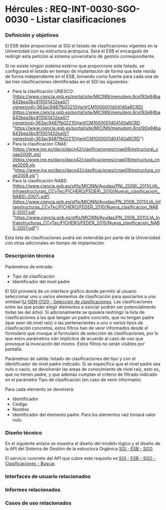 # Hércules : REQ\-INT\-0030\-SGO\-0030 \- Listar clasificaciones













### Definición y objetivos

El ESB debe proporcionar al SGI el listado de clasificaciones vigentes en la Universidad con su estructura jerárquica. Será el ESB el encargado de redirigir esta petición al sistema universitario de gestión correspondiente.

Si no existe ningún sistema externo que proporcione este listado, se configurará el listado en tiempo de implantación de forma que éste resida de forma independiente en el ESB, tomando como fuente para cada una de las tres clasificaciones identificadas en el SGI las siguientes:

* Para la clasificación UNESCO: [https://www.ciencia.gob.es/portal/site/MICINN/menuitem.8ce192e94ba842bea3bc811001432ea0/?vgnextoid\=363ac9487fb02210VgnVCM1000001d04140aRCRD](https://www.ciencia.gob.es/portal/site/MICINN/menuitem.8ce192e94ba842bea3bc811001432ea0/?vgnextoid=363ac9487fb02210VgnVCM1000001d04140aRCRD "https://www.ciencia.gob.es/portal/site/MICINN/menuitem.8ce192e94ba842bea3bc811001432ea0/?vgnextoid=363ac9487fb02210VgnVCM1000001d04140aRCRD")
* Para la clasificación CNAE: [https://www.ine.es/daco/daco42/clasificaciones/cnae09/estructura\_cnae2009\.xls](https://www.ine.es/daco/daco42/clasificaciones/cnae09/estructura_cnae2009.xls "https://www.ine.es/daco/daco42/clasificaciones/cnae09/estructura_cnae2009.xls")
* Para la clasificación NABS: [https://www.ciencia.gob.es/stfls/MICINN/Ayudas/PN\_2008\_2011/LIA\_Infraestructuras\_CCyTec/FICHERO/FEDER\_2010/Nueva\_clasificacion\_NABS\-2007\.pdf](https://www.ciencia.gob.es/stfls/MICINN/Ayudas/PN_2008_2011/LIA_Infraestructuras_CCyTec/FICHERO/FEDER_2010/Nueva_clasificacion_NABS-2007.pdf "https://www.ciencia.gob.es/stfls/MICINN/Ayudas/PN_2008_2011/LIA_Infraestructuras_CCyTec/FICHERO/FEDER_2010/Nueva_clasificacion_NABS-2007.pdf")

Esta lista de clasificaciones podrá ser extendida por parte de la Universidad con otras adicionales en tiempo de implantación.

### Descripción técnica

Parámetros de entrada:

* Tipo de clasificación
* Identificador del nivel padre

El SGI proveerá de un interface gráfico donde permitir al usuario seleccionar uno o varios elementos de clasificación para asociarlos a una entidad [IU\-GEN\-0120 \- Selección de clasificaciones](/hercules/sgi-sistema-de-gestion-de-investigacion/requisitos-y-analisis-funcional/analisis-funcional-sgi-hercules/gen-aspectos-generales/sha-buscadores-y-listados-comunes/iu-gen-0120-seleccion-de-clasificaciones.md "/hercules/sgi-sistema-de-gestion-de-investigacion/requisitos-y-analisis-funcional/analisis-funcional-sgi-hercules/gen-aspectos-generales/sha-buscadores-y-listados-comunes/iu-gen-0120-seleccion-de-clasificaciones.md"). Las clasificaciones entre las que poder elegir elementos a asociar podrán ser potencialmente todas las del árbol. Si adicionalmente se quisiera restringir la lista de clasificaciones a las que tengan un padre concreto, que no tengan padre (que sean de nivel raíz) o las pertenecientes a uno o varios tipos de clasificación concretos, estos filtros han de venir informados desde el formulario que invoque al formulario de selección de clasificaciones, por lo que estos parámetros irán implícitos de acuerdo al caso de uso que provoque la invocación del mismo. Estos filtros no serán visibles por pantalla.

Parámetros de salida: listado de clasificaciones del tipo y con el identificador de nivel padre indicado. Si se especifica que el nivel padre sea nulo o vacío, se devolverán las áreas de conocimiento de nivel raíz, esto es, que no tienen padre, y que además cumplan el criterio de filtrado indicado en el parámetro Tipo de clasificación (en caso de venir informado).  


Para cada elemento se devolverá:

* Identificador
* Código
* Nombre
* Identificador del elemento padre. Para los elementos raíz tomará valor nulo.

### Diseño técnico

En el siguiente enlace se muestra el diseño del modelo lógico y el diseño de la API del Sistema de Gestión de la estructura Orgánica [SGI \- ESB \- SGO](https://confluence.um.es/confluence/display/HERCULES/SGI+-+ESB+-+SGO "https://confluence.um.es/confluence/display/HERCULES/SGI+-+ESB+-+SGO").

El servicio concreto del API que cubre este requisito es [SGI \- ESB \- SGO \- Clasificaciones \- Buscar](/hercules/sgi-sistema-de-gestion-de-investigacion/diseno/componentes/sgi-esb/sgi-esb-sgo/sgi-esb-sgo-clasificaciones-buscar.md "/hercules/sgi-sistema-de-gestion-de-investigacion/diseno/componentes/sgi-esb/sgi-esb-sgo/sgi-esb-sgo-clasificaciones-buscar.md").

  








### Interfaces de usuario relacionados







### Informes relacionados







### Casos de uso relacionados










